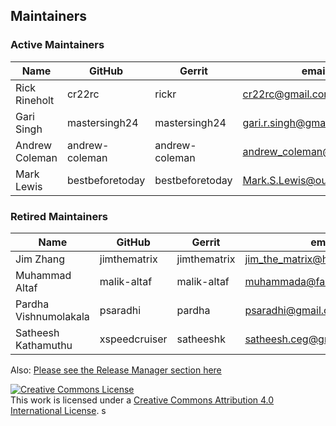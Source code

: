 ## Maintainers

### Active Maintainers
| Name          | GitHub         | Gerrit         | email |
|---|---|---|---|
| Rick Rineholt | cr22rc         | rickr          | cr22rc@gmail.com          |
| Gari Singh    | mastersingh24  | mastersingh24  | gari.r.singh@gmail.com    |
| Andrew Coleman| andrew-coleman | andrew-coleman | andrew_coleman@uk.ibm.com |
| Mark Lewis    | bestbeforetoday| bestbeforetoday| Mark.S.Lewis@outlook.com  |


### Retired Maintainers
| Name | GitHub | Gerrit | email |
|---|---|---|---|
| Jim Zhang | jimthematrix | jimthematrix | jim_the_matrix@hotmail.com |
| Muhammad Altaf | malik-altaf | malik-altaf | muhammada@fast.au.fujitsu.com |
| Pardha Vishnumolakala| psaradhi | pardha | psaradhi@gmail.com |
| Satheesh Kathamuthu | xspeedcruiser | satheeshk | satheesh.ceg@gmail.com |

Also: <a href="https://github.com/hyperledger/fabric/blob/master/docs/source/MAINTAINERS.rst">Please see the Release Manager section here</a>

<a rel="license" href="http://creativecommons.org/licenses/by/4.0/"><img alt="Creative Commons License" style="border-width:0" src="https://i.creativecommons.org/l/by/4.0/88x31.png" /></a><br />This work is licensed under a <a rel="license" href="http://creativecommons.org/licenses/by/4.0/">Creative Commons Attribution 4.0 International License</a>.
s
